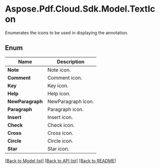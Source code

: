 # Aspose.Pdf.Cloud.Sdk.Model.TextIcon
Enumerates the icons to be used in displaying the annotation.

## Enum

 Name | Description
------------ | ------------
**Note** | Note icon.
**Comment** | Comment icon.
**Key** | Key icon.
**Help** | Help icon.
**NewParagraph** | NewParagraph icon.
**Paragraph** | Paragraph icon.
**Insert** | Insert icon.
**Check** | Check icon.
**Cross** | Cross icon.
**Circle** | Circle icon.
**Star** | Star icon.


[[Back to Model list]](../README.md#documentation-for-models) [[Back to API list]](../README.md#documentation-for-api-endpoints) [[Back to README]](../README.md)

